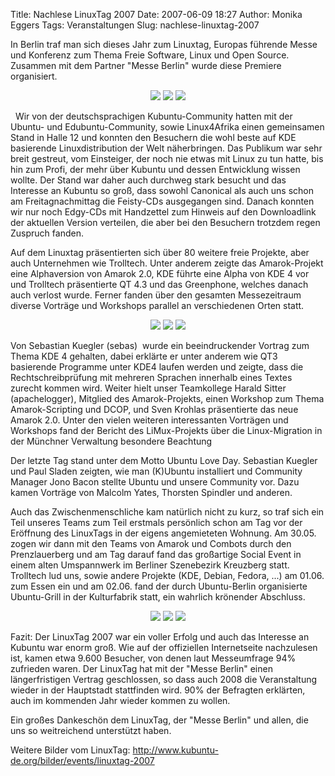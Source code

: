 Title: Nachlese LinuxTag 2007
Date: 2007-06-09 18:27
Author: Monika Eggers
Tags: Veranstaltungen
Slug: nachlese-linuxtag-2007

In Berlin traf man sich dieses Jahr zum Linuxtag, Europas führende Messe
und Konferenz zum Thema Freie Software, Linux und Open Source. Zusammen
mit dem Partner "Messe Berlin" wurde diese Premiere organisiert.


<div align="center">

![](http://www.kubuntu-de.org/files/LT07/LinuxTag2007_001_1.jpg)
![](http://www.kubuntu-de.org/files/LT07/LinuxTag2007_004_1.jpg)
![](http://www.kubuntu-de.org/files/LT07/LinuxTag2007_005_1.jpg)

</div>


  Wir von der deutschsprachigen Kubuntu-Community hatten mit der Ubuntu-
und Edubuntu-Community, sowie Linux4Afrika einen gemeinsamen Stand in
Halle 12 und konnten den Besuchern die wohl beste auf KDE basierende
Linuxdistribution der Welt näherbringen. Das Publikum war sehr breit
gestreut, vom Einsteiger, der noch nie etwas mit Linux zu tun hatte, bis
hin zum Profi, der mehr über Kubuntu und dessen Entwicklung wissen
wollte. Der Stand war daher auch durchweg stark besucht und das
Interesse an Kubuntu so groß, dass sowohl Canonical als auch uns schon
am Freitagnachmittag die Feisty-CDs ausgegangen sind. Danach konnten wir
nur noch Edgy-CDs mit Handzettel zum Hinweis auf den Downloadlink der
aktuellen Version verteilen, die aber bei den Besuchern trotzdem regen
Zuspruch fanden.


<!--break--><!--break-->

Auf dem Linuxtag präsentierten sich über 80 weitere freie Projekte, aber
auch Unternehmen wie Trolltech. Unter anderem zeigte das Amarok-Projekt
eine Alphaversion von Amarok 2.0, KDE führte eine Alpha von KDE 4 vor
und Trolltech präsentierte QT 4.3 und das Greenphone, welches danach
auch verlost wurde. Ferner fanden über den gesamten Messezeitraum
diverse Vorträge und Workshops parallel an verschiedenen Orten statt.


<div align="center">

![](http://www.kubuntu-de.org/files/LT07/LinuxTag2007_012_1.jpg) ![](http://www.kubuntu-de.org/files/LT07/LinuxTag2007_041_1.jpg)
![](http://www.kubuntu-de.org/files/LT07/LinuxTag2007_032_1.jpg)

</div>


Von Sebastian Kuegler (sebas)  wurde ein beeindruckender Vortrag zum
Thema KDE 4 gehalten, dabei erklärte er unter anderem wie QT3 basierende
Programme unter KDE4 laufen werden und zeigte, dass die
Rechtschreibprüfung mit mehreren Sprachen innerhalb eines Textes zurecht
kommen wird. Weiter hielt unser Teamkollege Harald Sitter
(apachelogger), Mitglied des Amarok-Projekts, einen Workshop zum Thema
Amarok-Scripting und DCOP, und Sven Krohlas präsentierte das neue Amarok
2.0. Unter den vielen weiteren interessanten Vorträgen und Workshops
fand der Bericht des LiMux-Projekts über die Linux-Migration in der
Münchner Verwaltung besondere Beachtung


Der letzte Tag stand unter dem Motto Ubuntu Love Day. Sebastian Kuegler
und Paul Sladen zeigten, wie man (K)Ubuntu installiert und Community
Manager Jono Bacon stellte Ubuntu und unsere Community vor. Dazu kamen
Vorträge von Malcolm Yates, Thorsten Spindler und anderen.


Auch das Zwischenmenschliche kam natürlich nicht zu kurz, so traf sich
ein Teil unseres Teams zum Teil erstmals persönlich schon am Tag vor der
Eröffnung des LinuxTags in der eigens angemieteten Wohnung. Am 30.05.
zogen wir dann mit den Teams von Amarok und Combots durch den
Prenzlauerberg und am Tag darauf fand das großartige Social Event in
einem alten Umspannwerk im Berliner Szenebezirk Kreuzberg statt.
Trolltech lud uns, sowie andere Projekte (KDE, Debian, Fedora, ...) am
01.06. zum Essen ein und am 02.06. fand der durch Ubuntu-Berlin
organisierte Ubuntu-Grill in der Kulturfabrik statt, ein wahrlich
krönender Abschluss.


<div align="center">

![](http://www.kubuntu-de.org/files/LT07/LinuxTag2007_072_1.jpg)
![](http://www.kubuntu-de.org/files/LT07/LinuxTag2007_066_1.jpg)
![](http://www.kubuntu-de.org/files/LT07/LinuxTag2007_075_1.jpg)

</div>


Fazit: Der LinuxTag 2007 war ein voller Erfolg und auch das Interesse an
Kubuntu war enorm groß. Wie auf der offiziellen Internetseite
nachzulesen ist, kamen etwa 9.600 Besucher, von denen laut Messeumfrage
94% zufrieden waren. Der LinuxTag hat mit der "Messe Berlin" einen
längerfristigen Vertrag geschlossen, so dass auch 2008 die Veranstaltung
wieder in der Hauptstadt stattfinden wird. 90% der Befragten erklärten,
auch im kommenden Jahr wieder kommen zu wollen.


Ein großes Dankeschön dem LinuxTag, der "Messe Berlin" und allen, die
uns so weitreichend unterstützt haben.


Weitere Bilder vom LinuxTag:
<http://www.kubuntu-de.org/bilder/events/linuxtag-2007>



